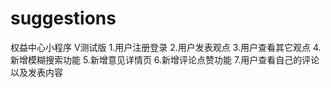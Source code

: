 # suggestions
权益中心小程序
V测试版
1.用户注册登录
2.用户发表观点
3.用户查看其它观点
4.新增模糊搜索功能
5.新增意见详情页
6.新增评论点赞功能
7.用户查看自己的评论以及发表内容
